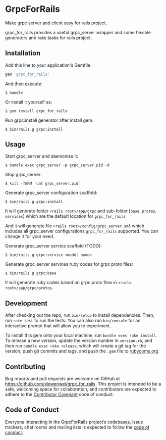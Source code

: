 # GrpcForRails

Make grpc server and client easy for rails project.

grpc_for_rails provides a useful grpc_server wrapper and some flexible generators and rake tasks for rails project.

## Installation

Add this line to your application's Gemfile:

```ruby
gem 'grpc_for_rails'
```

And then execute:

    $ bundle

Or install it yourself as:

    $ gem install grpc_for_rails

Run grpc:install generator after install gem:

    $ bin/rails g grpc:install

## Usage

Start grpc_server and daemonize it:

    $ bundle exec grpc_server -p grpc_server.pid -d

Stop grpc_server:

    $ kill -TERM `cat grpc_server.pid`

Generate grpc_server configuration scaffold:

    $ bin/rails g grpc:install

It will generate folder `<rails root>/app/grpc` and sub-folder [`base`, `protos`, `services`] which are the default location for `grpc_for_rails`

And it will generate file `<rails root>/config/grpc_server.yml` which includes all grpc_server configurations `grpc_for_rails` supported. You can change it for your need.

Generate grpc_server service scaffold (TODO):

    $ bin/rails g grpc:service <model name>


Generate grpc_server services ruby codes for grpc proto files:

    $ bin/rails g grpc:base

It will generate ruby codes based on grpc proto files in `<rails root>/app/grpc/protos`.

## Development

After checking out the repo, run `bin/setup` to install dependencies. Then, run `rake test` to run the tests. You can also run `bin/console` for an interactive prompt that will allow you to experiment.

To install this gem onto your local machine, run `bundle exec rake install`. To release a new version, update the version number in `version.rb`, and then run `bundle exec rake release`, which will create a git tag for the version, push git commits and tags, and push the `.gem` file to [rubygems.org](https://rubygems.org).

## Contributing

Bug reports and pull requests are welcome on GitHub at https://github.com/xiewenwei/grpc_for_rails. This project is intended to be a safe, welcoming space for collaboration, and contributors are expected to adhere to the [Contributor Covenant](http://contributor-covenant.org) code of conduct.

## Code of Conduct

Everyone interacting in the GrpcForRails project’s codebases, issue trackers, chat rooms and mailing lists is expected to follow the [code of conduct](https://github.com/xiewenwei/grpc_for_rails/blob/master/CODE_OF_CONDUCT.md).
